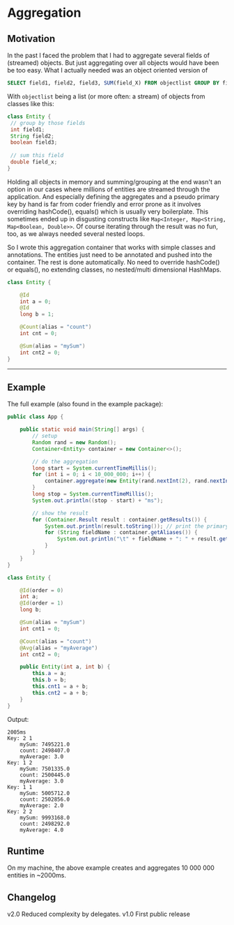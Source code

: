 # Aggregation

## Motivation 
In the past I faced the problem that I had to aggregate several fields of (streamed) objects. But just aggregating over 
all objects would have been be too easy. What I actually needed was an object oriented version of 
```sql
SELECT field1, field2, field3, SUM(field_X) FROM objectlist GROUP BY field1, field2, field3
```
With ```objectlist``` being a list (or more often: a stream) of objects from classes like this:
```java
class Entity {
 // group by those fields
 int field1;
 String field2;
 boolean field3;
 
 // sum this field
 double field_x;
}
```
Holding all objects in memory and summing/grouping at the end wasn't an option in our cases where millions of 
entities are streamed through the application. And especially defining the aggregates and a pseudo primary key by 
hand is far from coder friendly and error prone as it involves overriding hashCode(), equals() which is usually 
very boilerplate.
This sometimes ended up in disgusting constructs like ```Map<Integer, Map<String, Map<Boolean, Double>>```.
Of course iterating through the result was no fun, too, as we always needed several nested loops.

So I wrote this aggregation container that works with simple classes and annotations.
The entities just need to be annotated and pushed into the container. The rest is done automatically. No need to 
override hashCode() or equals(), no extending classes, no nested/multi dimensional HashMaps.
```java
class Entity {

    @Id 
    int a = 0;
    @Id 
    long b = 1;

    @Count(alias = "count")
    int cnt = 0;

    @Sum(alias = "mySum")
    int cnt2 = 0;
}
```

---

## Example
The full example (also found in the example package):

```java
public class App {

    public static void main(String[] args) {
        // setup
        Random rand = new Random();
        Container<Entity> container = new Container<>();

        // do the aggregation
        long start = System.currentTimeMillis();
        for (int i = 0; i < 10_000_000; i++) {
            container.aggregate(new Entity(rand.nextInt(2), rand.nextInt(2)));
        }
        long stop = System.currentTimeMillis();
        System.out.println((stop - start) + "ms");

        // show the result
        for (Container.Result result : container.getResults()) {
            System.out.println(result.toString()); // print the primary key(s)
            for (String fieldName : container.getAliases()) {
                System.out.println("\t" + fieldName + ": " + result.getDouble(fieldName));
            }
        }
    }
}

class Entity {

    @Id(order = 0)
    int a;
    @Id(order = 1)
    long b;

    @Sum(alias = "mySum")
    int cnt1 = 0;

    @Count(alias = "count")
    @Avg(alias = "myAverage")
    int cnt2 = 0;

    public Entity(int a, int b) {
        this.a = a;
        this.b = b;
        this.cnt1 = a + b;
        this.cnt2 = a + b;
    }
}
```

Output:
```
2005ms
Key: 2 1 
	mySum: 7495221.0
	count: 2498407.0
	myAverage: 3.0
Key: 1 2 
	mySum: 7501335.0
	count: 2500445.0
	myAverage: 3.0
Key: 1 1 
	mySum: 5005712.0
	count: 2502856.0
	myAverage: 2.0
Key: 2 2 
	mySum: 9993168.0
	count: 2498292.0
	myAverage: 4.0

```

## Runtime
On my machine, the above example creates and aggregates 10 000 000 entities in ~2000ms.


## Changelog
v2.0 Reduced complexity by delegates.
v1.0 First public release